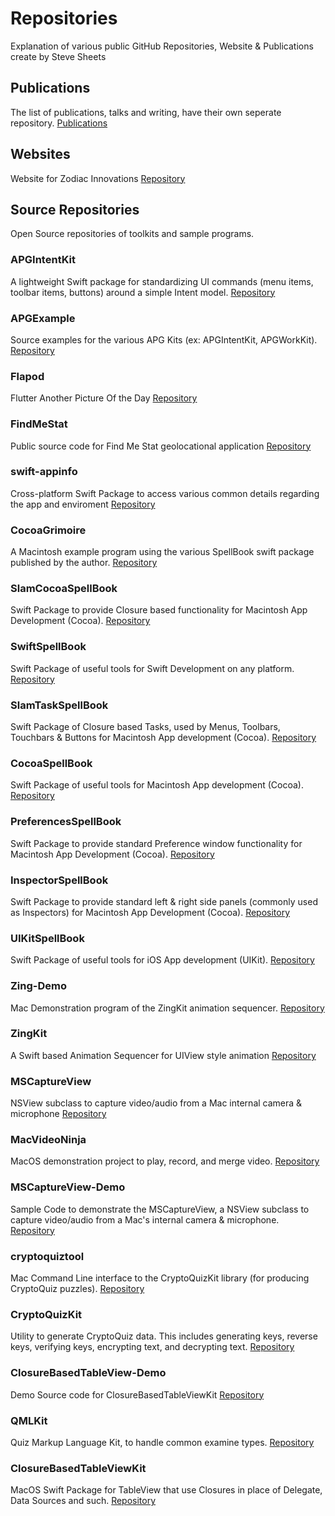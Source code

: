 # Repositories
Explanation of various public GitHub Repositories, Website & Publications create by Steve Sheets

## Publications

The list of publications, talks and writing, have their own seperate repository.
[Publications](https://github.com/magesteve/publications)

## Websites

Website for Zodiac Innovations
[Repository](https://github.com/magesteve/zodiacinnovations)

## Source Repositories
Open Source repositories of toolkits and sample programs.

### APGIntentKit

A lightweight Swift package for standardizing UI commands (menu items, toolbar items, buttons) around a simple Intent model.
[Repository](https://github.com/magesteve/APGIntentKit)

### APGExample

Source examples for the various APG Kits (ex: APGIntentKit, APGWorkKit).
[Repository](https://github.com/magesteve/APGExample)

### Flapod

Flutter Another Picture Of the Day
[Repository](https://github.com/magesteve/Flapod)

### FindMeStat

Public source code for Find Me Stat geolocational application
[Repository](https://github.com/magesteve/FindMeStat)

### swift-appinfo

Cross-platform Swift Package to access various common details regarding the app and enviroment
[Repository](https://github.com/magesteve/swift-appinfo)

### CocoaGrimoire
A Macintosh example program using the various SpellBook swift package published by the author.
[Repository](https://github.com/magesteve/CocoaGrimoire)

### SlamCocoaSpellBook 
Swift Package to provide Closure based functionality for Macintosh App Development (Cocoa).
[Repository](https://github.com/magesteve/SlamCocoaSpellBook)

### SwiftSpellBook 
Swift Package of useful tools for Swift Development on any platform.
[Repository](https://github.com/magesteve/SwiftSpellBook)

### SlamTaskSpellBook 
Swift Package of Closure based Tasks, used by Menus, Toolbars, Touchbars & Buttons for Macintosh App development (Cocoa).
[Repository](https://github.com/magesteve/SlamTaskSpellBook)

### CocoaSpellBook 
Swift Package of useful tools for Macintosh App development (Cocoa).
[Repository](https://github.com/magesteve/CocoaSpellBook)

### PreferencesSpellBook 
Swift Package to provide standard Preference window functionality for Macintosh App Development (Cocoa).
[Repository](https://github.com/magesteve/PreferencesSpellBook)

### InspectorSpellBook 
Swift Package to provide standard left & right side panels (commonly used as Inspectors) for Macintosh App Development (Cocoa).
[Repository](https://github.com/magesteve/InspectorSpellBook)

### UIKitSpellBook 
Swift Package of useful tools for iOS App development (UIKit).
[Repository](https://github.com/magesteve/UIKitSpellBook)

### Zing-Demo 
Mac Demonstration program of the ZingKit animation sequencer.
[Repository](https://github.com/magesteve/Zing-Demo)

### ZingKit 
A Swift based Animation Sequencer for UIView style animation
[Repository](https://github.com/magesteve/ZingKit)

### MSCaptureView 
NSView subclass to capture video/audio from a Mac internal camera & microphone
[Repository](https://github.com/magesteve/MSCaptureView)

### MacVideoNinja 
MacOS demonstration project to play, record, and merge video.
[Repository](https://github.com/magesteve/MacVideoNinja)

### MSCaptureView-Demo 
Sample Code to demonstrate the MSCaptureView, a NSView subclass to capture video/audio from a Mac's internal camera & microphone.
[Repository](https://github.com/magesteve/MSCaptureView-Demo)

### cryptoquiztool 
Mac Command Line interface to the CryptoQuizKit library (for producing CryptoQuiz puzzles).
[Repository](https://github.com/magesteve/cryptoquiztool)

### CryptoQuizKit
Utility to generate CryptoQuiz data. This includes generating keys, reverse keys, verifying keys, encrypting text, and decrypting text.
[Repository](https://github.com/magesteve/CryptoQuizKit)

### ClosureBasedTableView-Demo
Demo Source code for ClosureBasedTableViewKit
[Repository](https://github.com/magesteve/ClosureBasedTableView-Demo)

### QMLKit 
Quiz Markup Language Kit, to handle common examine types.
[Repository](https://github.com/magesteve/QMLKit)

### ClosureBasedTableViewKit 
MacOS Swift Package for TableView that use Closures in place of Delegate, Data Sources and such.
[Repository](https://github.com/magesteve/ClosureBasedTableViewKit)

